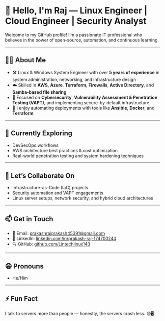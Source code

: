 # 👋 Hello, I'm Raj — Linux Engineer | Cloud Engineer | Security Analyst

Welcome to my GitHub profile! I’m a passionate IT professional who believes in the power of open-source, automation, and continuous learning.

---

## 🧑‍💻 About Me

- 🛠️ Linux & Windows System Engineer with over **5 years of experience** in system administration, networking, and infrastructure design  
- ☁️ Skilled in **AWS**, **Azure**, **Terraform**, **Firewalls**, **Active Directory**, and **Samba-based file sharing**  
- 🔐 Focused on **Cybersecurity**, **Vulnerability Assessment & Penetration Testing (VAPT)**, and implementing secure-by-default infrastructure  
- 🚀 I enjoy automating deployments with tools like **Ansible**, **Docker**, and **Terraform**

---

## 🌱 Currently Exploring

- DevSecOps workflows  
- AWS architecture best practices & cost optimization  
- Real-world penetration testing and system hardening techniques

---

## 🤝 Let’s Collaborate On

- Infrastructure-as-Code (IaC) projects  
- Security automation and VAPT engagements  
- Linux server setups, network security, and hybrid cloud architectures

---

## 📫 Get in Touch

- 📧 Email: [prakashrajprakash45391@gmail.com](mailto:prakashrajprakash45391@gmail.com)  
- 💼 LinkedIn: [linkedin.com/in/prakash-raj-174700244](https://www.linkedin.com/in/prakash-raj-174700244)  
- 🔍 GitHub: [github.com/Lintechlinux143](https://github.com/Lintechlinux143)

---

## 😄 Pronouns

- He/Him

---

## ⚡ Fun Fact

I talk to servers more than people — honestly, the servers crash less. 😅🖥️

<!---
Lintechlinux143/Lintechlinux143 is a ✨ special ✨ repository because its `README.md` (this file) appears on your GitHub profile.
You can click the Preview link to take a look at your changes.
--->

